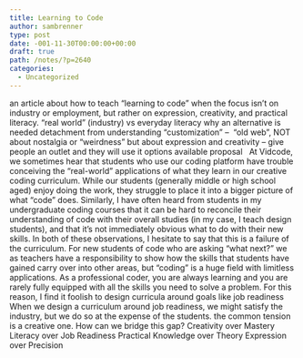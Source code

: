 ```yaml
---
title: Learning to Code
author: sambrenner
type: post
date: -001-11-30T00:00:00+00:00
draft: true
path: /notes/?p=2640
categories:
  - Uncategorized
---
```

an article about how to teach &#8220;learning to code&#8221; when the focus isn&#8217;t on industry or employment, but rather on expression, creativity, and practical literacy.
&#8220;real world&#8221; (industry) vs everyday literacy
why an alternative is needed
detachment from understanding &#8220;customization&#8221; &#8211;  &#8220;old web&#8221;, NOT about nostalgia or &#8220;weirdness&#8221; but about expression and creativity &#8211; give people an outlet and they will use it
options available
proposal
&nbsp;
At Vidcode, we sometimes hear that students who use our coding platform have trouble conceiving the &#8220;real-world&#8221; applications of what they learn in our creative coding curriculum. While our students (generally middle or high school aged) enjoy doing the work, they struggle to place it into a bigger picture of what &#8220;code&#8221; does. Similarly, I have often heard from students in my undergraduate coding courses that it can be hard to reconcile their understanding of code with their overall studies (in my case, I teach design students), and that it&#8217;s not immediately obvious what to do with their new skills.
In both of these observations, I hesitate to say that this is a failure of the curriculum. For new students of code who are asking &#8220;what next?&#8221; we as teachers have a responsibility to show how the skills that students have gained carry over into other areas, but &#8220;coding&#8221; is a huge field with limitless applications. As a professional coder, you are always learning and you are rarely fully equipped with all the skills you need to solve a problem. For this reason, I find it foolish to design curricula around goals like job readiness
When we design a curriculum around job readiness, we might satisfy the industry, but we do so at the expense of the students.
the common tension is a creative one.
How can we bridge this gap?
Creativity over Mastery
Literacy over Job Readiness
Practical Knowledge over Theory
Expression over Precision
&nbsp;
